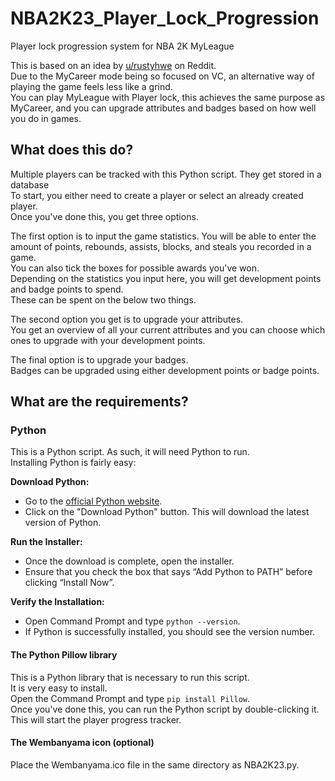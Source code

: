 # NBA2K23_Player_Lock_Progression
Player lock progression system for NBA 2K MyLeague

This is based on an idea by [u/rustyhwe](https://www.reddit.com/r/NBA2k/comments/xl11pq/player_lock_progression_system "u/rustyhwe") on Reddit.  
Due to the MyCareer mode being so focused on VC, an alternative way of playing the game feels less like a grind.  
You can play MyLeague with Player lock, this achieves the same purpose as MyCareer, and you can upgrade attributes and badges based on how well you do in games.  

## What does this do?
Multiple players can be tracked with this Python script. They get stored in a database  
To start, you either need to create a player or select an already created player.  
Once you've done this, you get three options.  

The first option is to input the game statistics. You will be able to enter the amount of points, rebounds, assists, blocks, and steals you recorded in a game.  
You can also tick the boxes for possible awards you've won.  
Depending on the statistics you input here, you will get development points and badge points to spend.  
These can be spent on the below two things.  

The second option you get is to upgrade your attributes.  
You get an overview of all your current attributes and you can choose which ones to upgrade with your development points.  

The final option is to upgrade your badges.  
Badges can be upgraded using either development points or badge points.  

## What are the requirements?
### Python
This is a Python script. As such, it will need Python to run.  
Installing Python is fairly easy:  

**Download Python:**  
- Go to the [official Python website](https://www.python.org/downloads/).
- Click on the "Download Python" button. This will download the latest version of Python.

**Run the Installer:**  
- Once the download is complete, open the installer.
- Ensure that you check the box that says “Add Python to PATH” before clicking “Install Now”.

**Verify the Installation:**  
- Open Command Prompt and type `python --version`.
- If Python is successfully installed, you should see the version number.

#### The Python Pillow library
This is a Python library that is necessary to run this script.  
It is very easy to install.  
Open the Command Prompt and type `pip install Pillow`.  
Once you've done this, you can run the Python script by double-clicking it.  
This will start the player progress tracker.  

#### The Wembanyama icon (optional)
Place the Wembanyama.ico file in the same directory as NBA2K23.py.
